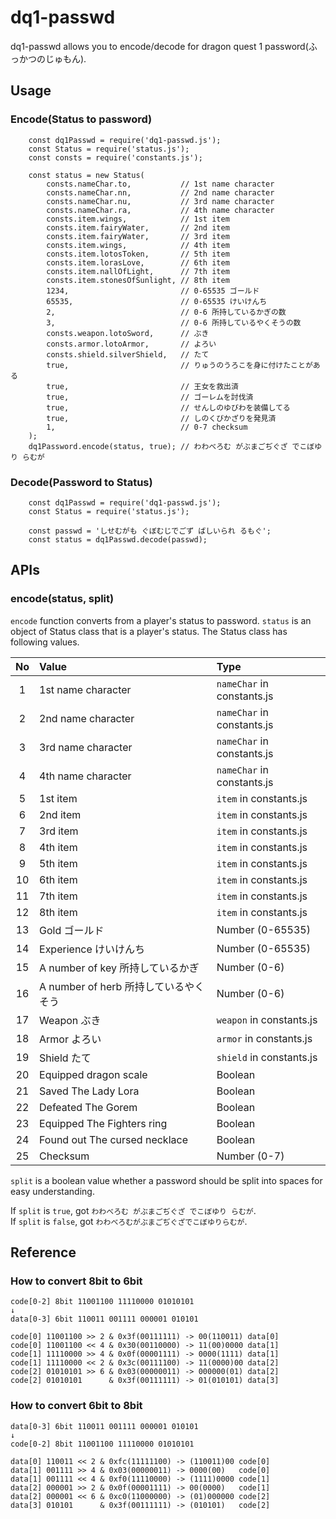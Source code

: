 # dq1-passwd

dq1-passwd allows you to encode/decode for dragon quest 1 password(ふっかつのじゅもん).

## Usage

### Encode(Status to password)
```
    const dq1Passwd = require('dq1-passwd.js');
    const Status = require('status.js');
    const consts = require('constants.js');

    const status = new Status(
        consts.nameChar.to,           // 1st name character
        consts.nameChar.nn,           // 2nd name character
        consts.nameChar.nu,           // 3rd name character
        consts.nameChar.ra,           // 4th name character
        consts.item.wings,            // 1st item
        consts.item.fairyWater,       // 2nd item
        consts.item.fairyWater,       // 3rd item
        consts.item.wings,            // 4th item
        consts.item.lotosToken,       // 5th item
        consts.item.lorasLove,        // 6th item
        consts.item.nallOfLight,      // 7th item
        consts.item.stonesOfSunlight, // 8th item
        1234,                         // 0-65535 ゴールド
        65535,                        // 0-65535 けいけんち
        2,                            // 0-6 所持しているかぎの数
        3,                            // 0-6 所持しているやくそうの数
        consts.weapon.lotoSword,      // ぶき
        consts.armor.lotoArmor,       // よろい
        consts.shield.silverShield,   // たて
        true,                         // りゅうのうろこを身に付けたことがある
        true,                         // 王女を救出済
        true,                         // ゴーレムを討伐済
        true,                         // せんしのゆびわを装備してる
        true,                         // しのくびかざりを発見済
        1,                            // 0-7 checksum
    );
    dq1Password.encode(status, true); // わわべろむ がぶまごぢぐざ でこぼゆり らむが
```

### Decode(Password to Status)
```
    const dq1Passwd = require('dq1-passwd.js');
    const Status = require('status.js');
    
    const passwd = 'しせむがも ぐぼむじでごず ばしいられ るもぐ';
    const status = dq1Passwd.decode(passwd);
```

## APIs

### encode(status, split)
`encode` function converts from a player's status to password.
`status` is an object of Status class that is a player's status. The Status class has following values.

| No | Value | Type |
|:---:|:---|:---|
| 1 | 1st name character | `nameChar` in constants.js |
| 2 | 2nd name character | `nameChar` in constants.js |
| 3 | 3rd name character | `nameChar` in constants.js |
| 4 | 4th name character | `nameChar` in constants.js |
| 5 | 1st item | `item` in constants.js |
| 6 | 2nd item | `item` in constants.js |
| 7 | 3rd item | `item` in constants.js |
| 8 | 4th item | `item` in constants.js |
| 9 | 5th item | `item` in constants.js |
| 10 | 6th item | `item` in constants.js |
| 11 | 7th item | `item` in constants.js |
| 12 | 8th item | `item` in constants.js |
| 13 | Gold ゴールド | Number (0-65535) |
| 14 | Experience けいけんち | Number (0-65535) |
| 15 | A number of key 所持しているかぎ | Number (0-6) |
| 16 | A number of herb 所持しているやくそう | Number (0-6) |
| 17 | Weapon ぶき | `weapon` in constants.js |
| 18 | Armor よろい | `armor` in constants.js |
| 19 | Shield たて | `shield` in constants.js |
| 20 | Equipped dragon scale | Boolean |
| 21 | Saved The Lady Lora | Boolean |
| 22 | Defeated The Gorem | Boolean |
| 23 | Equipped The Fighters ring | Boolean |
| 24 | Found out The cursed necklace | Boolean |
| 25 | Checksum | Number (0-7) |


`split` is a boolean value whether a password should be split into spaces for easy understanding.

If `split` is `true`, got `わわべろむ がぶまごぢぐざ でこぼゆり らむが`.  
If `split` is `false`, got `わわべろむがぶまごぢぐざでこぼゆりらむが`.


## Reference

### How to convert 8bit to 6bit
```
code[0-2] 8bit 11001100 11110000 01010101
↓
data[0-3] 6bit 110011 001111 000001 010101

code[0] 11001100 >> 2 & 0x3f(00111111) -> 00(110011) data[0]
code[0] 11001100 << 4 & 0x30(00110000) -> 11(00)0000 data[1]
code[1] 11110000 >> 4 & 0x0f(00001111) -> 0000(1111) data[1]
code[1] 11110000 << 2 & 0x3c(00111100) -> 11(0000)00 data[2]
code[2] 01010101 >> 6 & 0x03(00000011) -> 000000(01) data[2]
code[2] 01010101      & 0x3f(00111111) -> 01(010101) data[3]
```

### How to convert 6bit to 8bit
```
data[0-3] 6bit 110011 001111 000001 010101
↓
code[0-2] 8bit 11001100 11110000 01010101

data[0] 110011 << 2 & 0xfc(11111100) -> (110011)00 code[0]
data[1] 001111 >> 4 & 0x03(00000011) -> 0000(00)   code[0]
data[1] 001111 << 4 & 0xf0(11110000) -> (1111)0000 code[1]
data[2] 000001 >> 2 & 0x0f(00001111) -> 00(0000)   code[1]
data[2] 000001 << 6 & 0xc0(11000000) -> (01)000000 code[2]
data[3] 010101      & 0x3f(00111111) -> (010101)   code[2]
```
